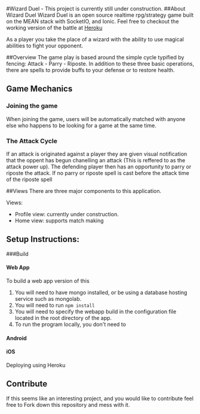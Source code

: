 #Wizard Duel - This project is currently still under construction.
##About Wizard Duel
Wizard Duel is an open source realtime rpg/strategy game built on the MEAN stack with SocketIO, and Ionic. Feel free to checkout the working version of the battle at [Heroku](https://wizardduel.herokuapp.com/)

As a player you take the place of a wizard with the ability to use magical abilities to fight your opponent.

##Overview
The game play is based around the simple cycle typified by fencing: Attack - Parry - Riposte. In addition to these three basic operations, there are spells to provide buffs to your defense or to restore health.

## Game Mechanics
### Joining the game
When joining the game, users will be automatically matched with anyone else who happens to be looking for a game at the same time.

### The Attack Cycle
If an attack is originated against a player they are given visual notification that the oppent has begun chanelling an attack (This is reffered to as the attack power up). The defending player then has an opportunity to parry or riposte the attack. If no parry or riposte spell is cast before the attack time of the riposte spell

##Views
There are three major components to this application.

Views:
- Profile view: currently under construction.
- Home view: supports match making

## Setup Instructions:
###Build
#### Web App
To build a web app version of this
1. You will need to have mongo installed, or be using a database hosting service such as mongolab.
2. You will need to run ```npm install```
3. You will need to specify the webapp build in the configuration file located in the root directory of the app. 
4. To run the program locally, you don't need to 
#### Android
#### iOS

Deploying using Heroku

## Contribute
If this seems like an interesting project, and you would like to contribute feel free to Fork down this repository and mess with it.